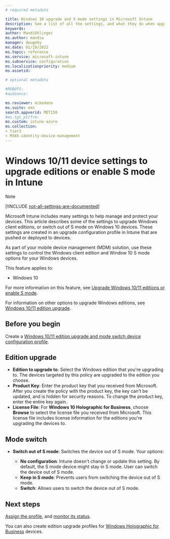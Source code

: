 ```yaml
---
# required metadata

title: Windows 10 upgrade and S mode settings in Microsoft Intune
description: See a list of all the settings, and what they do when upgrading a Windows 10 edition on a device, or switch out of S mode on a device using a device configuration profile in Microsoft Intune.
keywords:
author: MandiOhlinger
ms.author: mandia
manager: dougeby
ms.date: 01/19/2022
ms.topic: reference
ms.service: microsoft-intune
ms.subservice: configuration
ms.localizationpriority: medium
ms.assetid: 

# optional metadata

#ROBOTS:
#audience:

ms.reviewer: mikedano
ms.suite: ems
search.appverid: MET150
#ms.tgt_pltfrm:
ms.custom: intune-azure
ms.collection:
- tier3
- M365-identity-device-management
---
```


# Windows 10/11 device settings to upgrade editions or enable S mode in Intune

> [!NOTE]
> [!INCLUDE [not-all-settings-are-documented](../includes/not-all-settings-are-documented.md)]

Microsoft Intune includes many settings to help manage and protect your devices. This article describes some of the settings to upgrade Windows client editions, or switch out of S mode on Windows 10 devices. These settings are created in an upgrade configuration profile in Intune that are pushed or deployed to devices.

As part of your mobile device management (MDM) solution, use these settings to control the Windows client edition and Window 10 S mode options for your Windows devices.

This feature applies to:

- Windows 10

For more information on this feature, see [Upgrade Windows 10/11 editions or enable S mode](edition-upgrade-configure-windows-10.md).

For information on other options to upgrade Windows editions, see [Windows 10/11 edition upgrade](/windows/deployment/upgrade/windows-10-edition-upgrades).

## Before you begin

Create a [Windows 10/11 edition upgrade and mode switch device configuration profile](edition-upgrade-configure-windows-10.md#create-the-profile).

## Edition upgrade

- **Edition to upgrade to**: Select the Windows edition that you're upgrading to. The devices targeted by this policy are upgraded to the edition you choose.
- **Product Key**: Enter the product key that you received from Microsoft. After you create the policy with the product key, the key can't be updated, and is hidden for security reasons. To change the product key, enter the entire key again.
- **License File**: For **Windows 10 Holographic for Business**, choose **Browse** to select the license file you received from Microsoft. This license file includes license information for the editions you're upgrading the devices to.

## Mode switch

- **Switch out of S mode**: Switches the device out of S mode. Your options:

  - **No configuration**: Intune doesn't change or update this setting. By default, the S mode device might stay in S mode. User can switch the device out of S mode.
  - **Keep in S mode**: Prevents users from switching the device out of S mode.
  - **Switch**: Allows users to switch the device out of S mode.

## Next steps

[Assign the profile](device-profile-assign.md), and [monitor its status](device-profile-monitor.md).

You can also create edition upgrade profiles for [Windows Holographic for Business](holographic-upgrade.md) devices.

